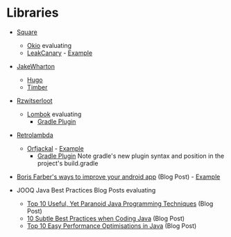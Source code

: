 # Libraries

- [Square](https://github.com/square)
	- [Okio](https://github.com/square/okio) evaluating
	- [LeakCanary](https://github.com/square/leakcanary) - [Example](https://github.com/ersin-ertan/android-java/tree/master/improveappperformance/src/main/java/com/nullcognition/improveappperformance)

- [JakeWharton](https://github.com/JakeWharton)
	- [Hugo](https://github.com/JakeWharton/hugo)
	- [Timber](https://github.com/JakeWharton/timber)

- [Rzwitserloot](https://github.com/rzwitserloot)
	- [Lombok](https://github.com/rzwitserloot/lombok) evaluating
		- [Gradle Plugin](https://github.com/evant/android-retrolambda-lombok)

- [Retrolambda]()
	- [Orfjackal](https://github.com/orfjackal/retrolambda) - [Example](https://github.com/ersin-ertan/android-java/tree/master/retrolambda/src/main/java/com/nullcognition/retrolambda)
		- [Gradle Plugin](https://github.com/evant/gradle-retrolambda) Note gradle's new plugin syntax and position in the project's build.gradle


- [Boris Farber's ways to improve your android app](http://www.api-solutions.com/2015/07/10-ways-to-improve-your-android-app.html) (Blog Post) - [Example](https://github.com/ersin-ertan/android-java/tree/master/improveappperformance/src/main/java/com/nullcognition/improveappperformance)

- JOOQ Java Best Practices Blog Posts evaluating
	- [Top 10 Useful, Yet Paranoid Java Programming Techniques](http://blog.jooq.org/2015/08/11/top-10-useful-yet-paranoid-java-programming-techniques/) (Blog Post)
	- [10 Subtle Best Practices when Coding Java](http://blog.jooq.org/2013/08/20/10-subtle-best-practices-when-coding-java/) (Blog Post)
	- [Top 10 Easy Performance Optimisations in Java](http://blog.jooq.org/2015/02/05/top-10-easy-performance-optimisations-in-java/) (Blog Post)
